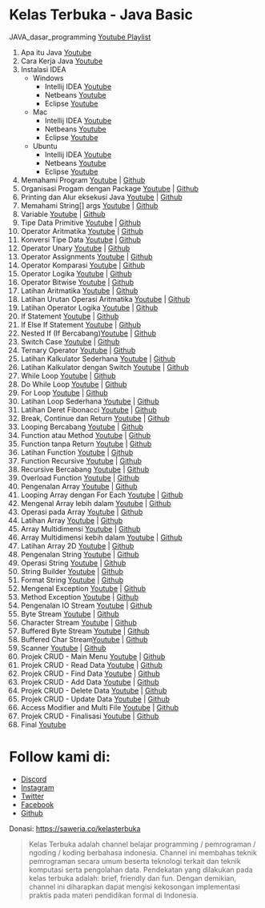 # Kelas Terbuka - Java Basic
JAVA_dasar_programming [Youtube Playlist](https://www.youtube.com/playlist?list=PLZS-MHyEIRo51w0Hmqi0C8h2KWNzDfo6F)

1. Apa itu Java [Youtube](https://www.youtube.com/watch?v=uHyfQV0kbgo&list=PLZS-MHyEIRo51w0Hmqi0C8h2KWNzDfo6F&index=1)
2. Cara Kerja Java [Youtube](https://www.youtube.com/watch?v=OrgFwUl2tzQ&list=PLZS-MHyEIRo51w0Hmqi0C8h2KWNzDfo6F&index=2)
3. Instalasi IDEA 
    - Windows
        - Intellij IDEA [Youtube](https://www.youtube.com/watch?v=-09UiNKwpok&list=PLZS-MHyEIRo51w0Hmqi0C8h2KWNzDfo6F&index=3) 
        -  Netbeans [Youtube](https://www.youtube.com/watch?v=B1cDwfxs1VM&list=PLZS-MHyEIRo51w0Hmqi0C8h2KWNzDfo6F&index=4)
        - Eclipse [Youtube](https://www.youtube.com/watch?v=B1cDwfxs1VM&list=PLZS-MHyEIRo51w0Hmqi0C8h2KWNzDfo6F&index=4)
    - Mac
        - Intellij IDEA [Youtube](https://www.youtube.com/watch?v=_c-aqERsQTY&list=PLZS-MHyEIRo51w0Hmqi0C8h2KWNzDfo6F&index=6) 
        -  Netbeans [Youtube](https://www.youtube.com/watch?v=Eww6g1RpIi0&list=PLZS-MHyEIRo51w0Hmqi0C8h2KWNzDfo6F&index=7)
        - Eclipse [Youtube](https://www.youtube.com/watch?v=eY5pTLeYUWU&list=PLZS-MHyEIRo51w0Hmqi0C8h2KWNzDfo6F&index=8)
    - Ubuntu
        - Intellij IDEA [Youtube](https://www.youtube.com/watch?v=ue4ydjw6Xsc&list=PLZS-MHyEIRo51w0Hmqi0C8h2KWNzDfo6F&index=9) 
        -  Netbeans [Youtube](https://www.youtube.com/watch?v=JllVTI5Pgm0&list=PLZS-MHyEIRo51w0Hmqi0C8h2KWNzDfo6F&index=10)
        - Eclipse [Youtube](https://www.youtube.com/watch?v=JBLJb81opEw&list=PLZS-MHyEIRo51w0Hmqi0C8h2KWNzDfo6F&index=11)
4. Memahami Program [Youtube](https://www.youtube.com/watch?v=s7x4oB_7wrk&list=PLZS-MHyEIRo51w0Hmqi0C8h2KWNzDfo6F&index=12) | [Github](/04-Memahami%20program/)
5. Organisasi Progam dengan Package [Youtube](https://www.youtube.com/watch?v=VqCQmEdF7E8&list=PLZS-MHyEIRo51w0Hmqi0C8h2KWNzDfo6F&index=13) | [Github](/05-Organisasi%20Program%20dengan%20Package/)
6. Printing dan Alur eksekusi Java [Youtube](https://www.youtube.com/watch?v=sNgYNAQI8mw&list=PLZS-MHyEIRo51w0Hmqi0C8h2KWNzDfo6F&index=14) | [Github](/06-Printing%20dan%20alur%20eksekusi%20java/)
7. Memahami String[] args [Youtube](https://www.youtube.com/watch?v=xF5xujaKLPE&list=PLZS-MHyEIRo51w0Hmqi0C8h2KWNzDfo6F&index=15) | [Github](/06-Printing%20dan%20alur%20eksekusi%20java/)
8. Variable  [Youtube](https://www.youtube.com/watch?v=ddK6hExKhmM&list=PLZS-MHyEIRo51w0Hmqi0C8h2KWNzDfo6F&index=16) | [Github](/08-Variable/)
9. Tipe Data Primitive [Youtube](https://www.youtube.com/watch?v=IRis_1jMi1w&list=PLZS-MHyEIRo51w0Hmqi0C8h2KWNzDfo6F&index=17) | [Github](/09-Tipe%20Data%20Primitive/)
10. Operator Aritmatika [Youtube](https://www.youtube.com/watch?v=FlbBdWUC0YU&list=PLZS-MHyEIRo51w0Hmqi0C8h2KWNzDfo6F&index=18) | [Github](/10-Operator%20Aritmatika/)
11. Konversi Tipe Data [Youtube](https://www.youtube.com/watch?v=-dxnFRmWFKk&list=PLZS-MHyEIRo51w0Hmqi0C8h2KWNzDfo6F&index=19) | [Github](/11-Konversi%20tipe%20data/)
12. Operator Unary [Youtube](https://www.youtube.com/watch?v=3BpGUsTyu0Y&list=PLZS-MHyEIRo51w0Hmqi0C8h2KWNzDfo6F&index=20) | [Github](/12-Operator%20Unary/)
13. Operator Assignments [Youtube](https://www.youtube.com/watch?v=m7_Lves967A&list=PLZS-MHyEIRo51w0Hmqi0C8h2KWNzDfo6F&index=21) | [Github](/13-Operator%20Assignments/)
14. Operator Komparasi [Youtube](https://www.youtube.com/watch?v=KiQDo3yZDnI&list=PLZS-MHyEIRo51w0Hmqi0C8h2KWNzDfo6F&index=22) | [Github](/14-Operator%20Komparasi/)
15. Operator Logika [Youtube](https://www.youtube.com/watch?v=wOnpqaWVM3E&list=PLZS-MHyEIRo51w0Hmqi0C8h2KWNzDfo6F&index=23) | [Github](/15-Operator%20Logika/)
16. Operator Bitwise [Youtube](https://www.youtube.com/watch?v=Hgn6Tu1HTtI&list=PLZS-MHyEIRo51w0Hmqi0C8h2KWNzDfo6F&index=24) | [Github](/16-Operator%20Bitwise/)
17. Latihan Aritmatika [Youtube](https://www.youtube.com/watch?v=MinJPloJCzo&list=PLZS-MHyEIRo51w0Hmqi0C8h2KWNzDfo6F&index=25) | [Github](/17-Latihan%20Aritmatika/)
18. Latihan Urutan Operasi Aritmatika [Youtube](https://www.youtube.com/watch?v=0RmblJl5Ifo&list=PLZS-MHyEIRo51w0Hmqi0C8h2KWNzDfo6F&index=26) | [Github](/18-Latihan%20urutan%20operasi%20aritmatika/)
19. Latihan Operator Logika [Youtube](https://www.youtube.com/watch?v=ubVGfEdnjQw&list=PLZS-MHyEIRo51w0Hmqi0C8h2KWNzDfo6F&index=27) | [Github](/19-Latihan%20Operator%20Logika/)
20. If Statement [Youtube](https://www.youtube.com/watch?v=492A2poEoow&list=PLZS-MHyEIRo51w0Hmqi0C8h2KWNzDfo6F&index=28) | [Github](/20-If%20Statement/)
21. If Else If Statement [Youtube](https://www.youtube.com/watch?v=yGrD2uZnvQo&list=PLZS-MHyEIRo51w0Hmqi0C8h2KWNzDfo6F&index=29) | [Github](/21-If%20else%20if%20statement/)
22. Nested If (If Bercabang)[Youtube](https://www.youtube.com/watch?v=yrGPuZB1SsA&list=PLZS-MHyEIRo51w0Hmqi0C8h2KWNzDfo6F&index=30) | [Github](/22-If%20bersarang%20(nested%20if)/)
23. Switch Case [Youtube](https://www.youtube.com/watch?v=_OwCDThM3EI&list=PLZS-MHyEIRo51w0Hmqi0C8h2KWNzDfo6F&index=31) | [Github](/23-Switch%20Case/)
24. Ternary Operator [Youtube](https://www.youtube.com/watch?v=swDXko04U1E&list=PLZS-MHyEIRo51w0Hmqi0C8h2KWNzDfo6F&index=32) | [Github](/24-Ternary%20operator/)
25. Latihan Kalkulator Sederhana [Youtube](https://www.youtube.com/watch?v=kisN2fiu_0s&list=PLZS-MHyEIRo51w0Hmqi0C8h2KWNzDfo6F&index=33) | [Github](/25-Latihan%20Kalkulator%20Sederhana/)
26. Latihan Kalkulator dengan Switch [Youtube](https://www.youtube.com/watch?v=f3-AXEwX4Ck&list=PLZS-MHyEIRo51w0Hmqi0C8h2KWNzDfo6F&index=34) | [Github](/26-Latihan%20kalkulator%20dengan%20switch%20case/)
27. While Loop [Youtube](https://www.youtube.com/watch?v=KcsFEZerRDk&list=PLZS-MHyEIRo51w0Hmqi0C8h2KWNzDfo6F&index=35) | [Github](/27-While%20Loop/)
28. Do While Loop [Youtube](https://www.youtube.com/watch?v=E9khhPRn8aQ&list=PLZS-MHyEIRo51w0Hmqi0C8h2KWNzDfo6F&index=36) | [Github](/28-Do%20While%20Loop/)
29. For Loop [Youtube](https://www.youtube.com/watch?v=OAiZZqiSzxo&list=PLZS-MHyEIRo51w0Hmqi0C8h2KWNzDfo6F&index=37) | [Github](/29-For%20Loop/)
30. Latihan Loop Sederhana [Youtube](https://www.youtube.com/watch?v=l4ovzw8TRIU&list=PLZS-MHyEIRo51w0Hmqi0C8h2KWNzDfo6F&index=38) | [Github](/30-Latihan%20Loop%20Sederhana/)
31. Latihan Deret Fibonacci [Youtube](https://www.youtube.com/watch?v=fJnFt9UbdE0&list=PLZS-MHyEIRo51w0Hmqi0C8h2KWNzDfo6F&index=39) | [Github](/31-Latihan%20Deret%20Fibonacci/)
32. Break, Continue dan Return [Youtube](https://www.youtube.com/watch?v=m_PRvbmbtFc&list=PLZS-MHyEIRo51w0Hmqi0C8h2KWNzDfo6F&index=40) | [Github](/32-Break%2C%20Continue%2C%20dan%20return/)
33. Looping Bercabang [Youtube](https://www.youtube.com/watch?v=5BTDCPuC8EI&list=PLZS-MHyEIRo51w0Hmqi0C8h2KWNzDfo6F&index=41) | [Github](/33-Looping%20Bersarang/)
34. Function atau Method [Youtube](https://www.youtube.com/watch?v=gHEXYYS-KAo&list=PLZS-MHyEIRo51w0Hmqi0C8h2KWNzDfo6F&index=42) | [Github](/34-fungsi%20atau%20method%20(pengenalan)/)
35. Function tanpa Return [Youtube](https://www.youtube.com/watch?v=e115F5I6eBk&list=PLZS-MHyEIRo51w0Hmqi0C8h2KWNzDfo6F&index=43) | [Github](/35-fungsi%20void%20tanpa%20return/)
36. Latihan Function [Youtube](https://www.youtube.com/watch?v=8NKsLqqtzvQ&list=PLZS-MHyEIRo51w0Hmqi0C8h2KWNzDfo6F&index=44) | [Github](/36-latihan%20fungsi/)
37. Function Recursive [Youtube](https://www.youtube.com/watch?v=wdrSmK18nj4&list=PLZS-MHyEIRo51w0Hmqi0C8h2KWNzDfo6F&index=45) | [Github](/37-Fungsi%20recursive/)
38. Recursive Bercabang [Youtube](https://www.youtube.com/watch?v=TsUMDFJEx7I&list=PLZS-MHyEIRo51w0Hmqi0C8h2KWNzDfo6F&index=46) | [Github](/38-recursive%20bercabang/)
39. Overload Function [Youtube](https://www.youtube.com/watch?v=e63lu5nL9Ak&list=PLZS-MHyEIRo51w0Hmqi0C8h2KWNzDfo6F&index=47) | [Github](/39-overload%20fungsi/)
40. Pengenalan Array [Youtube](https://www.youtube.com/watch?v=S7s7yIPUn_s&list=PLZS-MHyEIRo51w0Hmqi0C8h2KWNzDfo6F&index=48) | [Github](/40-Pengenalan%20Array/) 
41. Looping Array dengan For Each [Youtube](https://www.youtube.com/watch?v=aZ_Mjfy_eeE&list=PLZS-MHyEIRo51w0Hmqi0C8h2KWNzDfo6F&index=49) | [Github](/41-Looping%20Array%20dengan%20For%20Each/)
42. Mengenal Array lebih dalam [Youtube](https://www.youtube.com/watch?v=Oa4FvgsCByw&list=PLZS-MHyEIRo51w0Hmqi0C8h2KWNzDfo6F&index=50) | [Github](/42-Mengenal%20Array%20lebih%20dalam/)
43. Operasi pada Array [Youtube](https://www.youtube.com/watch?v=JoMCHfbiAvA&list=PLZS-MHyEIRo51w0Hmqi0C8h2KWNzDfo6F&index=51) | [Github](/43-Operasi%20pada%20Array/)
44. Latihan Array [Youtube](https://www.youtube.com/watch?v=xkVh0V5ng-g&list=PLZS-MHyEIRo51w0Hmqi0C8h2KWNzDfo6F&index=52) | [Github](/44-Latihan%20Array/)
45. Array Multidimensi [Youtube](https://www.youtube.com/watch?v=RN-ZVxdSWSM&list=PLZS-MHyEIRo51w0Hmqi0C8h2KWNzDfo6F&index=53) | [Github](/45-Array%20multidimensi/)
46. Array Multidimensi kebih dalam [Youtube](https://www.youtube.com/watch?v=oyBykjrNO_U&list=PLZS-MHyEIRo51w0Hmqi0C8h2KWNzDfo6F&index=54) | [Github](/46-Array%20multidimensi%20lebih%20dalam/)
47. Latihan Array 2D [Youtube](https://www.youtube.com/watch?v=4QidPblYfLA&list=PLZS-MHyEIRo51w0Hmqi0C8h2KWNzDfo6F&index=55) | [Github](/47-Latihan%20array%202D%20(Operasi%20Matrix)/)
48. Pengenalan String [Youtube](https://www.youtube.com/watch?v=BAtdw48XTMc&list=PLZS-MHyEIRo51w0Hmqi0C8h2KWNzDfo6F&index=56) | [Github](/48-Pengenalan%20String/)
49. Operasi String [Youtube](https://www.youtube.com/watch?v=85LZQWmEzPk&list=PLZS-MHyEIRo51w0Hmqi0C8h2KWNzDfo6F&index=57) | [Github](/49-Operasi%20String/) 
50. String Builder [Youtube](https://www.youtube.com/watch?v=t5PZmm29Pno&list=PLZS-MHyEIRo51w0Hmqi0C8h2KWNzDfo6F&index=58) | [Github](/50-String%20Builder/) 
51. Format String [Youtube](https://www.youtube.com/watch?v=URisehAZB7k&list=PLZS-MHyEIRo51w0Hmqi0C8h2KWNzDfo6F&index=59) | [Github](/51-Format%20String/)
52. Mengenal Exception [Youtube](https://www.youtube.com/watch?v=u0EnKP6SdNM&list=PLZS-MHyEIRo51w0Hmqi0C8h2KWNzDfo6F&index=60) | [Github](/52-Mengenal%20Exception/)
53. Method Exception [Youtube](https://www.youtube.com/watch?v=MACrl1oNLhc&list=PLZS-MHyEIRo51w0Hmqi0C8h2KWNzDfo6F&index=61) | [Github](/53-Method%20Exception/)
54. Pengenalan IO Stream [Youtube](https://www.youtube.com/watch?v=YKnhpdWxp54&list=PLZS-MHyEIRo51w0Hmqi0C8h2KWNzDfo6F&index=62) | [Github](/54-Pengenalan%20IO%20Stream/)
55. Byte Stream [Youtube](https://www.youtube.com/watch?v=0suOOClnvaE&list=PLZS-MHyEIRo51w0Hmqi0C8h2KWNzDfo6F&index=63) | [Github](/55-Byte%20Stream/)
56. Character Stream [Youtube](https://www.youtube.com/watch?v=Zh3h_O8F2rw&list=PLZS-MHyEIRo51w0Hmqi0C8h2KWNzDfo6F&index=64) | [Github](/56-Character%20Stream/)
57. Buffered Byte Stream [Youtube](https://www.youtube.com/watch?v=at3v8GLlwXA&list=PLZS-MHyEIRo51w0Hmqi0C8h2KWNzDfo6F&index=65) | [Github](/57-Buffered%20Byte%20Stream/)
58. Buffered Char Stream[Youtube](https://www.youtube.com/watch?v=KQwIcmm8XzY&list=PLZS-MHyEIRo51w0Hmqi0C8h2KWNzDfo6F&index=66) | [Github](/58-Buffered%20Char%20Stream/)
59. Scanner [Youtube](https://www.youtube.com/watch?v=1NhUY7j7px8&list=PLZS-MHyEIRo51w0Hmqi0C8h2KWNzDfo6F&index=67) | [Github](/59-Scanner/)
60. Projek CRUD - Main Menu [Youtube](https://www.youtube.com/watch?v=XIhlH-t5HL0&list=PLZS-MHyEIRo51w0Hmqi0C8h2KWNzDfo6F&index=68) | [Github](/60-Project%20CRUD%20-%20Main%20Menu/) 
61. Projek CRUD - Read Data [Youtube](https://www.youtube.com/watch?v=gfTOt5dzA0s&list=PLZS-MHyEIRo51w0Hmqi0C8h2KWNzDfo6F&index=69) | [Github](/61-Project%20CRUD%20-%20Read%20Data/)
62. Projek CRUD - Find Data [Youtube](https://www.youtube.com/watch?v=LA4nC3fX1SM&list=PLZS-MHyEIRo51w0Hmqi0C8h2KWNzDfo6F&index=70) | [Github](/62-Project%20CRUD%20-%20Cari%20Data/)
63. Projek CRUD - Add Data [Youtube](https://www.youtube.com/watch?v=jMB-15M01WI&list=PLZS-MHyEIRo51w0Hmqi0C8h2KWNzDfo6F&index=71) | [Github](/63-Project%20CRUD%20-%20Tambah%20Data/)
64. Projek CRUD - Delete Data [Youtube](https://www.youtube.com/watch?v=zeWM5JzXnFA&list=PLZS-MHyEIRo51w0Hmqi0C8h2KWNzDfo6F&index=72) | [Github](/64-Project%20CRUD%20-%20Delete%20Data/)
65. Projek CRUD - Update Data [Youtube](https://www.youtube.com/watch?v=Ohpt6VxkBlY&list=PLZS-MHyEIRo51w0Hmqi0C8h2KWNzDfo6F&index=73) | [Github](/65-Project%20CRUD%20-%20Update%20Data/)
66. Access Modifier and Multi File [Youtube](https://www.youtube.com/watch?v=GSQyfc1HkKM&list=PLZS-MHyEIRo51w0Hmqi0C8h2KWNzDfo6F&index=74) | [Github](/66-Access%20Modifier%20dan%20Multi-File/)
67. Projek CRUD - Finalisasi [Youtube](https://www.youtube.com/watch?v=tnzKlYoke1U&list=PLZS-MHyEIRo51w0Hmqi0C8h2KWNzDfo6F&index=75) | [Github](/67-Project%20CRUD%20-%20Finalisasi/)
68. Final [Youtube](https://www.youtube.com/watch?v=b8MCl3fXEFg&list=PLZS-MHyEIRo51w0Hmqi0C8h2KWNzDfo6F&index=76) 

# Follow kami di:
- [Discord](https://discord.gg/yRxz2pJgbq)
- [Instagram](https://www.instagram.com/kelasterbuka)
- [Twitter](https://www.twitter.com/kelasterbuka_id)
- [Facebook](https://www.facebook.com/KelasTerbukaIndonesia)
- [Github](https://github.com/kelasterbuka)

Donasi:
https://saweria.co/kelasterbuka

> Kelas Terbuka adalah channel belajar programming / pemrograman / ngoding / koding berbahasa indonesia. Channel ini membahas teknik pemrograman secara umum beserta teknologi terkait dan teknik komputasi serta pengolahan data. 
Pendekatan yang dilakukan pada kelas terbuka adalah:
brief, friendly dan fun. 
Dengan demikian, channel ini diharapkan dapat mengisi kekosongan implementasi praktis pada materi pendidikan formal di Indonesia.
